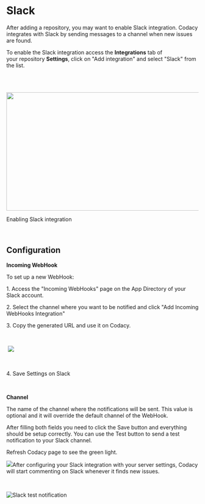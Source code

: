# Slack

After adding a repository, you may want to enable Slack
integration. Codacy integrates with Slack by sending messages to a
channel when new issues are found.

To enable the Slack integration access the **Integrations** tab of
your repository **Settings**, click on "Add integration" and select
"Slack" from the list.

 

 <img src="/images/Jan-06-2017_15-36-45.gif" width="673" height="310" />



<span class="wysiwyg-font-size-small">Enabling Slack integration</span>

 

## Configuration

**Incoming WebHook**

To set up a new WebHook:

1\. Access the "Incoming WebHooks" page on the App Directory of your
Slack account.

2\. Select the channel where you want to be notified and click "Add
Incoming WebHooks Integration"

3\. Copy the generated URL and use it on Codacy.

 

 ![](https://support.codacy.com/hc/en-us/article_attachments/209275249/slack-webhook_2.png)

 

4\. Save Settings on Slack

 

**Channel**

The name of the channel where the notifications will be sent. This value
is optional and it will override the default channel of the WebHook.

After filling both fields you need to click the Save button and
everything should be setup correctly.
You can use the Test button to send a test notification to your Slack
channel.

Refresh Codacy page to see the green light.

![](https://support.codacy.com/hc/en-us/article_attachments/209268025/Screen_Shot_2016-12-02_at_14.52.45.png)After
configuring your Slack integration with your server settings, Codacy
will start commenting on Slack whenever it finds new issues.

 

![<span class="wysiwyg-font-size-small">Slack test
notification</span>](https://support.codacy.com/hc/en-us/article_attachments/204009735/Screen_Shot_2015-09-08_at_09.17.35.png)

